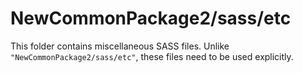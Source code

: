 # NewCommonPackage2/sass/etc

This folder contains miscellaneous SASS files. Unlike `"NewCommonPackage2/sass/etc"`, these files
need to be used explicitly.
